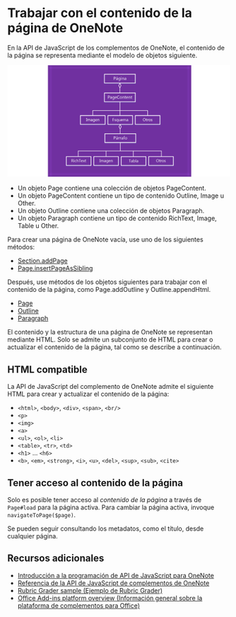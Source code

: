 # Trabajar con el contenido de la página de OneNote 

En la API de JavaScript de los complementos de OneNote, el contenido de la página se representa mediante el modelo de objetos siguiente.

  ![Diagrama del modelo de objetos Page de OneNote](../../images/OneNoteOM-page.png)

- Un objeto Page contiene una colección de objetos PageContent.
- Un objeto PageContent contiene un tipo de contenido Outline, Image u Other.
- Un objeto Outline contiene una colección de objetos Paragraph.
- Un objeto Paragraph contiene un tipo de contenido RichText, Image, Table u Other.

Para crear una página de OneNote vacía, use uno de los siguientes métodos:

- [Section.addPage](../../reference/onenote/section.md#addpagetitle-string)
- [Page.insertPageAsSibling](../../reference/onenote/page.md#insertpageassiblinglocation-string-title-string)

Después, use métodos de los objetos siguientes para trabajar con el contenido de la página, como Page.addOutline y Outline.appendHtml. 

- [Page](../../reference/onenote/page.md)
- [Outline](../../reference/onenote/outline.md)
- [Paragraph](../../reference/onenote/paragraph.md)

El contenido y la estructura de una página de OneNote se representan mediante HTML. Solo se admite un subconjunto de HTML para crear o actualizar el contenido de la página, tal como se describe a continuación.

## HTML compatible

La API de JavaScript del complemento de OneNote admite el siguiente HTML para crear y actualizar el contenido de la página:

- `<html>`, `<body>`, `<div>`, `<span>`, `<br/>` 
- `<p>`
- `<img>`
- `<a>`
- `<ul>`, `<ol>`, `<li>` 
- `<table>`, `<tr>`, `<td>`
- `<h1>` ... `<h6>`
- `<b>`, `<em>`, `<strong>`, `<i>`, `<u>`, `<del>`, `<sup>`, `<sub>`, `<cite>`

## Tener acceso al contenido de la página

Solo es posible tener acceso al *contenido de la página* a través de `Page#load` para la página activa. Para cambiar la página activa, invoque `navigateToPage($page)`.

Se pueden seguir consultando los metadatos, como el título, desde cualquier página.

## Recursos adicionales

- [Introducción a la programación de API de JavaScript para OneNote](onenote-add-ins-programming-overview.md)
- [Referencia de la API de JavaScript de complementos de OneNote](../../reference/onenote/onenote-add-ins-javascript-reference.md)
- [Rubric Grader sample (Ejemplo de Rubric Grader)](https://github.com/OfficeDev/OneNote-Add-in-Rubric-Grader-Preview)
- [Office Add-ins platform overview (Información general sobre la plataforma de complementos para Office)](https://dev.office.com/docs/add-ins/overview/office-add-ins)

